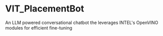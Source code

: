 # VIT_PlacementBot
An LLM powered conversational chatbot the leverages INTEL's OpenVINO modules for efficient fine-tuning 
